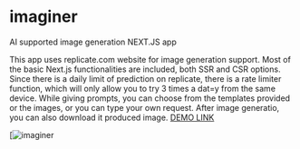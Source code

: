 # imaginer

AI supported image generation NEXT.JS app

This app uses replicate.com website for image generation support.
Most of the basic Next.js functionalities are included, both SSR and CSR options.
Since there is a daily limit of prediction on replicate, there is a rate limiter function, which will only allow you to try 3 times a dat=y from the same device.
While giving prompts, you can choose from the templates provided or the images, or you can type your own request. After image generatio, you can also download it produced image.
[DEMO LINK](https://imaginer.vercel.app)

[![imaginer]()

